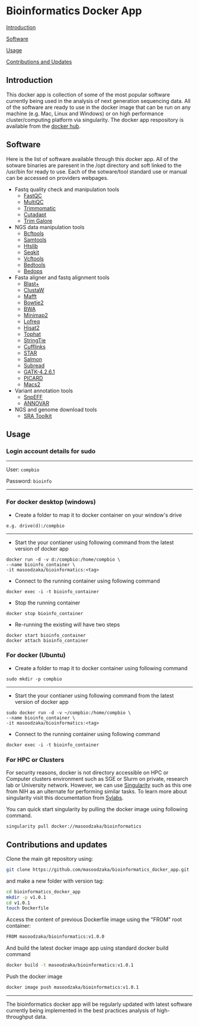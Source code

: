 # Bioinformatics Docker App

[Introduction](#introduction)

[Software](#software)

[Usage](#usage)

[Contributions and Updates](#contributions-and-updates)



## Introduction

This docker app is collection of some of the most popular software currently being used in the analysis of next generation sequencing data. All of the software are ready to use in the docker image that can be run on any machine (e.g. Mac, Linux and Windows) or on high performance cluster/computing platform via singularity. The docker app respository is available from the [docker hub](https://hub.docker.com/repository/docker/masoodzaka/bioinformatics).

## Software 

Here is the list of software available through this docker app. All of the sotware binaries are paresent in the /opt directory and soft linked to the /usr/bin for ready to use. Each of the sotware/tool standard use or manual can be accessed on providers webpages.

* Fastq quality check and manipulation tools 
  - [FastQC](https://www.bioinformatics.babraham.ac.uk/projects/fastqc/)
  - [MultiQC](https://multiqc.info/)
  - [Trimmomatic](http://www.usadellab.org/cms/?page=trimmomatic)
  - [Cutadapt](https://cutadapt.readthedocs.io/en/stable/index.html)
  - [Trim Galore](https://www.bioinformatics.babraham.ac.uk/projects/trim_galore/)
* NGS data manipulation tools
  - [Bcftools](https://samtools.github.io/bcftools/bcftools.html)
  - [Samtools](http://www.htslib.org/download/)
  - [Htslib](http://www.htslib.org/download/)
  - [Seqkit](https://bioinf.shenwei.me/seqkit/)
  - [Vcftools](https://vcftools.github.io/index.html)
  - [Bedtools](https://bedtools.readthedocs.io/en/latest/)
  - [Bedops](https://bedops.readthedocs.io/en/latest/) 
* Fasta aligner and fastq alignment tools
  - [Blast+](https://blast.ncbi.nlm.nih.gov/Blast.cgi?PAGE_TYPE=BlastDocs&DOC_TYPE=Download)
  - [ClustaW](https://vcru.wisc.edu/simonlab/bioinformatics/programs/clustal/clustalw.1.html)
  - [Mafft](https://mafft.cbrc.jp/alignment/software/)
  - [Bowtie2](http://bowtie-bio.sourceforge.net/bowtie2/index.shtml)
  - [BWA](http://bio-bwa.sourceforge.net/)
  - [Minimap2](https://lh3.github.io/minimap2/minimap2.html)
  - [Lofreq](https://csb5.github.io/lofreq/)
  - [Hisat2](http://daehwankimlab.github.io/hisat2/)
  - [Tophat](https://ccb.jhu.edu/software/tophat/index.shtml)
  - [StringTie](https://ccb.jhu.edu/software/stringtie/)
  - [Cufflinks](http://cole-trapnell-lab.github.io/cufflinks/install/)
  - [STAR](https://github.com/alexdobin/STAR)
  - [Salmon](https://salmon.readthedocs.io/en/latest/salmon.html)
  - [Subread](http://subread.sourceforge.net/)
  - [GATK-4.2.6.1](https://github.com/broadinstitute/gatk/releases)
  - [PICARD](https://broadinstitute.github.io/picard/)
  - [Macs2](https://github.com/macs3-project/MACS)
 * Variant annotation tools
    - [SnpEFF](http://pcingola.github.io/SnpEff/)
    - [ANNOVAR](https://annovar.openbioinformatics.org/en/latest/)
 * NGS and genome download tools
    - [SRA Toolkit](https://trace.ncbi.nlm.nih.gov/Traces/sra/sra.cgi?view=toolkit_doc)

## Usage 

### Login account details for sudo

----
User: `compbio`

Password: `bioinfo`

----
### For docker desktop (windows)

* Create a folder to map it to docker container on your window's drive
```
e.g. drive(d):/compbio
```
----
* Start the your contianer using following command from the latest version of docker app
```
docker run -d -v d:/compbio:/home/compbio \
--name bioinfo_container \
-it masoodzaka/bioinformatics:<tag>
```
* Connect to the running container using following command
```
docker exec -i -t bioinfo_container
```
* Stop the running container 
```
docker stop bioinfo_container
```
* Re-running the existing will have two steps
```
docker start bioinfo_container 
docker attach bioinfo_container
```
### For docker (Ubuntu)

* Create a folder to map it to docker container using following command
```
sudo mkdir -p compbio
```
----
* Start the your contianer using following command from the latest version of docker app
```
sudo docker run -d -v ~/compbio:/home/compbio \
--name bioinfo_container \
-it masoodzaka/bioinformatics:<tag>
```
* Connect to the running container using following command
```
docker exec -i -t bioinfo_container
```

### For HPC or Clusters

For security reasons, docker is not directory accessible on HPC or Computer clusters environment such as SGE or Slurm on private, research lab or University network. However, we can use [Singularity](https://hpc.nih.gov/apps/singularity.html) such as this one from NIH as an ulternate for performing similar tasks. To learn more about singularity visit this documentation from [Sylabs](https://sylabs.io/guides/2.6/user-guide/singularity_and_docker.html). 

You can quick start singularity by pulling the docker image using following command. 
```
singularity pull docker://masoodzaka/bioinformatics
```

## Contributions and updates

Clone the main git repository using:
```bash
git clone https://github.com/masoodzaka/bioinformatics_docker_app.git
```
and make a new folder with version tag:
```bash
cd bioinformatics_docker_app
mkdir -p v1.0.1
cd v1.0.1
touch Dockerfile
```
Access the content of previous Dockerfile image using the "FROM" root container:
```bash
FROM masoodzaka/bioinformatics:v1.0.0
```
And build the latest docker image app using standard docker build command
```bash
docker build -t masoodzaka/bioinformatics:v1.0.1
```
Push the docker image 
```bash
docker image push masoodzaka/bioinformatics:v1.0.1
```

----
The bioinformatics docker app will be regularly updated with latest software currently being implemented in the best practices analysis of high-throughput data. 
